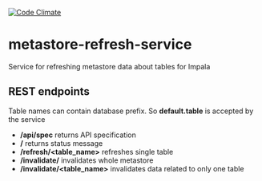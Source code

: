 [![Code Climate](https://codeclimate.com/github/trustedanalytics/metastore-refresh-service/badges/gpa.svg)](https://codeclimate.com/github/trustedanalytics/metastore-refresh-service)

# metastore-refresh-service
Service for refreshing metastore data about tables for Impala

## REST endpoints

Table names can contain database prefix. So **default.table** is accepted by the service

* **/api/spec** returns API specification
* **/** returns status message
* **/refresh/<table_name>** refreshes single table
* **/invalidate/** invalidates whole metastore
* **/invalidate/<table_name>** invalidates data related to only one table

